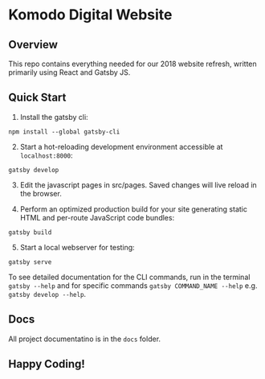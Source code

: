 # Komodo Digital Website

## Overview
This repo contains everything needed for our 2018 website refresh, written primarily using React and Gatsby JS.

## Quick Start

1. Install the gatsby cli:

```
npm install --global gatsby-cli
```

2. Start a hot-reloading development environment accessible at `localhost:8000`:

```
gatsby develop
```

3. Edit the javascript pages in src/pages. Saved changes will live reload in the browser.

4. Perform an optimized production build for your site generating static HTML and per-route JavaScript code bundles:

```
gatsby build
```

5. Start a local webserver for testing:

```
gatsby serve
```

To see detailed documentation for the CLI commands, run in the terminal `gatsby --help` and for specific commands `gatsby COMMAND_NAME --help` e.g. `gatsby develop --help`.

## Docs

All project documentatino is in the `docs` folder.

## Happy Coding!